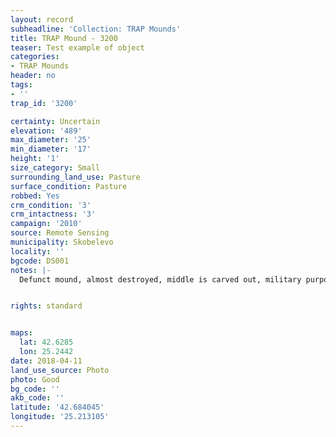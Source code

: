 ```yaml
---
layout: record
subheadline: 'Collection: TRAP Mounds'
title: TRAP Mound - 3200
teaser: Test example of object
categories:
- TRAP Mounds
header: no
tags:
- ''
trap_id: '3200'

certainty: Uncertain
elevation: '489'
max_diameter: '25'
min_diameter: '17'
height: '1'
size_category: Small
surrounding_land_use: Pasture
surface_condition: Pasture
robbed: Yes
crm_condition: '3'
crm_intactness: '3'
campaign: '2010'
source: Remote Sensing
municipality: Skobelevo
locality: ''
bgcode: DS001
notes: |-
  Defunct mound, almost destroyed, middle is carved out, military purpose ?.


rights: standard


maps:
  lat: 42.6285
  lon: 25.2442
date: 2018-04-11
land_use_source: Photo
photo: Good
bg_code: ''
akb_code: ''
latitude: '42.684045'
longitude: '25.213105'
---
```

